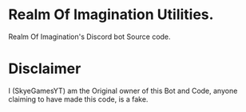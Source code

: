 # Realm Of Imagination Utilities.
Realm Of Imagination's Discord bot Source code.

# Disclaimer
I (SkyeGamesYT) am the Original owner of this Bot and Code, anyone claiming to have made this code, is a fake.
